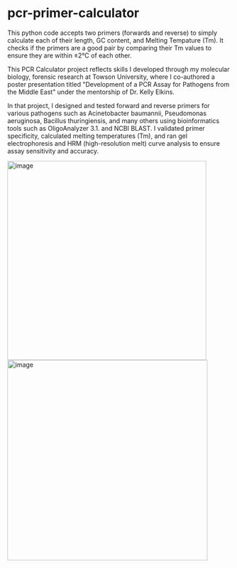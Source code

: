 # pcr-primer-calculator
This python code accepts two primers (forwards and reverse) to simply calculate each of their length, GC content, and Melting Tempature (Tm). 
It checks if the primers are a good pair by comparing their Tm values to ensure they are within ±2°C of each other.

This PCR Calculator project reflects skills I developed through my molecular biology, forensic research at Towson University, where I co-authored a poster presentation titled "Development of a PCR Assay for Pathogens from the Middle East" under the mentorship of Dr. Kelly Elkins.

In that project, I designed and tested forward and reverse primers for various pathogens such as Acinetobacter baumannii, Pseudomonas aeruginosa, Bacillus thuringiensis, and many others using bioinformatics tools such as OligoAnalyzer 3.1. and NCBI BLAST. I validated primer specificity, calculated melting temperatures (Tm), and ran gel electrophoresis and HRM (high-resolution melt) curve analysis to ensure assay sensitivity and accuracy.

<img width="448" alt="image" src="https://github.com/user-attachments/assets/e8fe80ce-ff6c-4dbc-a222-68e4064076be" />

<img width="451" alt="image" src="https://github.com/user-attachments/assets/8a35ef9d-3352-422a-951b-647463fdab20" />
